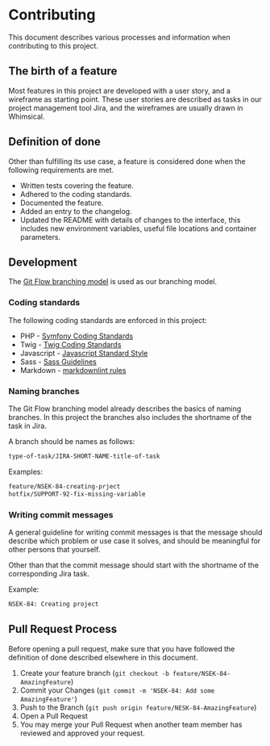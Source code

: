 # Contributing

This document describes various processes and information
when contributing to this project.

## The birth of a feature

Most features in this project are developed with a user story,
and a wireframe as starting point.
These user stories are described as tasks in our project management tool Jira,
and the wireframes are usually drawn in Whimsical.

## Definition of done

Other than fulfilling its use case, a feature is considered done when
the following requirements are met.

* Written tests covering the feature.
* Adhered to the coding standards.
* Documented the feature.
* Added an entry to the changelog.
* Updated the README with details of changes to the interface,
  this includes new environment variables, useful file locations and container parameters.

## Development

The [Git Flow branching model](https://nvie.com/posts/a-successful-git-branching-model/)
is used as our branching model.

### Coding standards

The following coding standards are enforced in this project:

* PHP - [Symfony Coding Standards](https://symfony.com/doc/5.2/contributing/code/standards.html)
* Twig - [Twig Coding Standards](https://twig.symfony.com/doc/3.x/coding_standards.html)
* Javascript - [Javascript Standard Style](https://standardjs.com/rules.html)
* Sass - [Sass Guidelines](https://sass-guidelin.es/)
* Markdown - [markdownlint rules](https://github.com/DavidAnson/markdownlint/blob/main/doc/Rules.md)

### Naming branches

The Git Flow branching model already describes the basics of naming branches.
In this project the branches also includes the shortname of the task in Jira.

A branch should be names as follows:

```sh
type-of-task/JIRA-SHORT-NAME-title-of-task
```

Examples:

```sh
feature/NSEK-84-creating-prject
hotfix/SUPPORT-92-fix-missing-variable
```

### Writing commit messages

A general guideline for writing commit messages is that the message should describe
which problem or use case it solves, and should be meaningful for
other persons that yourself.

Other than that the commit message should start with the shortname
of the corresponding Jira task.

Example:

```sh
NSEK-84: Creating project
```

## Pull Request Process

Before opening a pull request, make sure that you have followed
the definition of done described elsewhere in this document.

1. Create your feature branch (`git checkout -b feature/NSEK-84-AmazingFeature`)
2. Commit your Changes (`git commit -m 'NSEK-84: Add some AmazingFeature'`)
3. Push to the Branch (`git push origin feature/NESK-84-AmazingFeature`)
4. Open a Pull Request
5. You may merge your Pull Request when another team member has reviewed and
   approved your request.
